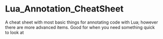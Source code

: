 # Lua_Annotation_CheatSheet
A cheat sheet with most basic things for annotating code with Lua; however there are more advanced items. Good for when you need something quick to look at
